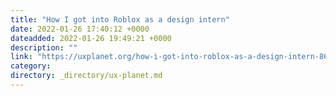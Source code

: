 ```yaml
---
title: "How I got into Roblox as a design intern"
date: 2022-01-26 17:40:12 +0000
dateadded: 2022-01-26 19:49:21 +0000
description: ""
link: "https://uxplanet.org/how-i-got-into-roblox-as-a-design-intern-867433e3112e?source=rss----819cc2aaeee0---4"
category:
directory: _directory/ux-planet.md
---
```

